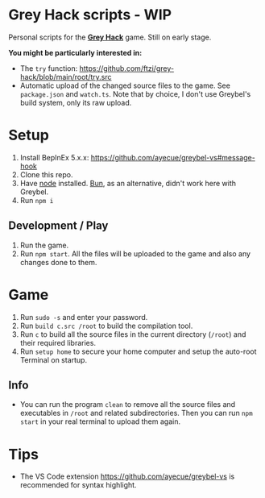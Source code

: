 # Grey Hack scripts - WIP

Personal scripts for the **[Grey Hack](https://store.steampowered.com/app/605230/Grey_Hack/)** game. Still on early stage.

**You might be particularly interested in:**
- The `try` function: https://github.com/ftzi/grey-hack/blob/main/root/try.src
- Automatic upload of the changed source files to the game. See `package.json` and `watch.ts`. Note that by choice, I don't use Greybel's build system, only its raw upload.

# Setup
1) Install BepInEx 5.x.x: https://github.com/ayecue/greybel-vs#message-hook
1) Clone this repo.
1) Have [node](https://nodejs.org/en) installed. [Bun](https://bun.sh/), as an alternative, didn't work here with Greybel.
1) Run `npm i`

## Development / Play
1) Run the game.
1) Run `npm start`. All the files will be uploaded to the game and also any changes done to them.

# Game
1) Run `sudo -s` and enter your password.
1) Run `build c.src /root` to build the compilation tool.
1) Run `c` to build all the source files in the current directory (`/root`) and their required libraries.
1) Run `setup home` to secure your home computer and setup the auto-root Terminal on startup.

## Info
- You can run the program `clean` to remove all the source files and executables in `/root` and related subdirectories. Then you can run `npm start` in your real terminal to upload them again.

# Tips
- The VS Code extension https://github.com/ayecue/greybel-vs is recommended for syntax highlight.
